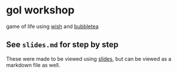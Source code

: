 # gol workshop

game of life using [wish](https://github.com/charmbracelet/wish) and [bubbletea](https://github.com/charmbracelet/bubbletea)

## See `slides.md` for step by step

These were made to be viewed using [slides](https://github.com/maaslalani/slides), but can be viewed as a markdown file as well.
